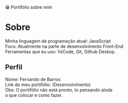 😁 Portifólio sobre mim



<h1>Sobre</h1>
<p>
    Minha linguagem de programação atual: JavaScript<br>
    Foco: Atualmente na parte de desenvolvimento Front-End<br>
    Ferramentas que eu uso: VsCode, Git, Github Deskop.
</p>

<h2>Perfil</h2>
<p>
Nome: Fernando de Barros<br>
Link do meu portifólio: (Desenvolvimento)<br>
Obs: O portifólio não está pronto, to pensando ainda<br>
o que colocar e como fazer. 
</p>






